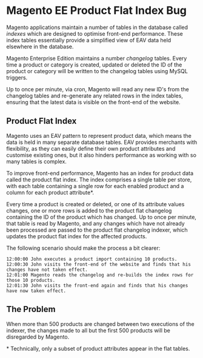 # Magento EE Product Flat Index Bug #

Magento applications maintain a number of tables in the database called *indexes* which are designed to optimise front-end performance. These index tables essentially provide a simplified view of EAV data held elsewhere in the database.

Magento Enterprise Edition maintains a number *changelog* tables. Every time a product or category is created, updated or deleted the ID of the product or category will be written to the changelog tables using MySQL triggers.

Up to once per minute, via cron, Magento will read any new ID's from the changelog tables and re-generate any related rows in the index tables, ensuring that the latest data is visible on the front-end of the website.

## Product Flat Index ##

Magento uses an EAV pattern to represent product data, which means the data is held in many separate database tables. EAV provides merchants with flexibility, as they can easily define their own product attributes and customise existing ones, but it also hinders performance as working with so many tables is complex.

To improve front-end performance, Magento has an index for product data called the product flat index. The index comprises a single table per store, with each table containing a single row for each enabled product and a column for each product attribute*.

Every time a product is created or deleted, or one of its attribute values changes, one or more rows is added to the product flat changelog containing the ID of the product which has changed. Up to once per minute, that table is read by Magento, and any changes which have not already been processed are passed to the product flat changelog indexer, which updates the product flat index for the affected products.

The following scenario should make the process a bit clearer:
```
12:00:00 John executes a product import containing 10 products.
12:00:30 John visits the front-end of the website and finds that his changes have not taken effect.
12:01:00 Magento reads the changelog and re-builds the index rows for those 10 products.
12:01:30 John visits the front-end again and finds that his changes have now taken effect.
```

## The Problem ##

When more than 500 products are changed between two executions of the indexer, the changes made to all but the first 500 products will be disregarded by Magento.

\* Technically, only a subset of product attributes appear in the flat tables.
